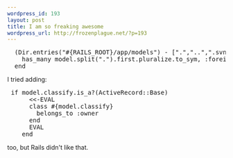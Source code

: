 ```yaml
--- 
wordpress_id: 193
layout: post
title: I am so freaking awesome
wordpress_url: http://frozenplague.net/?p=193
---
```

<pre lang='rails'>
  (Dir.entries("#{RAILS_ROOT}/app/models") - [".","..",".svn"]).each do |model|
    has_many model.split(".").first.pluralize.to_sym, :foreign_key => "owner_id"
  end
</pre>

I tried adding:

<pre lang='rails'>
 if model.classify.is_a?(ActiveRecord::Base)
      <<-EVAL
      class #{model.classify}
        belongs_to :owner
      end
      EVAL
    end
</pre>
too, but Rails didn't like that.
